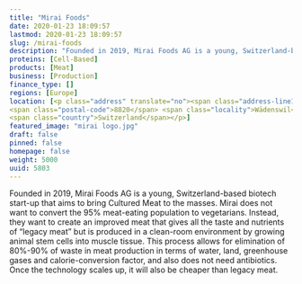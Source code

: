 ```yaml
---
title: "Mirai Foods"
date: 2020-01-23 18:09:57
lastmod: 2020-01-23 18:09:57
slug: /mirai-foods
description: "Founded in 2019, Mirai Foods AG is a young, Switzerland-based biotech start-up that aims to bring Cultured Meat to the masses. Mirai does not want to convert the 95% meat-eating population to vegetarians. Instead, they want to create an improved meat that gives all the taste and nutrients of “legacy meat” but is produced in a clean-room environment by growing animal stem cells into muscle tissue."
proteins: [Cell-Based]
products: [Meat]
business: [Production]
finance_type: []
regions: [Europe]
location: [<p class="address" translate="no"><span class="address-line1">Einsiedlerstrasse</span><br>
<span class="postal-code">8820</span> <span class="locality">Wädenswil</span><br>
<span class="country">Switzerland</span></p>]
featured_image: "mirai logo.jpg"
draft: false
pinned: false
homepage: false
weight: 5000
uuid: 5803
---
```

<p>Founded in 2019, Mirai Foods <span class="caps">AG</span> is a young, Switzerland-based biotech start-up that aims to bring Cultured Meat to the masses. Mirai does not want to convert the 95% meat-eating population to vegetarians. Instead, they want to create an improved meat that gives all the taste and nutrients of “legacy meat” but is produced in a clean-room environment by growing animal stem cells into muscle tissue. This process allows for elimination of 80%-90% of waste in meat production in terms of water, land, greenhouse gases and calorie-conversion factor, and also does not need antibiotics. Once the technology scales up, it will also be cheaper than legacy&nbsp;meat.</p>
